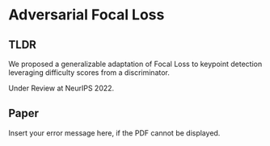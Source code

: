 # Adversarial Focal Loss

## TLDR
We proposed a generalizable adaptation of Focal Loss to keypoint detection leveraging difficulty scores from a discriminator.

Under Review at NeurIPS 2022.

## Paper
<object width="400" height="500" type="application/pdf" data="paper/AFL_20220519.pdf?#zoom=85&scrollbar=0&toolbar=0&navpanes=0">
    <p>Insert your error message here, if the PDF cannot be displayed.</p>
</object>
